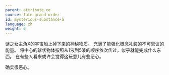 ```yaml
---
parent: attribute.ce
source: fate-grand-order
id: mysterious-substance-a
language: zh
weight: 0
---
```


谜之女主角X的宇宙船上掉下来的神秘物质。
充满了能强化概念礼装的不可思议的能量。
将中心的球状物体按照从1液到5液的顺序依次传过，似乎就能完成什么东西。
在有些人看来或许会觉得这玩意儿有些恶心。

确实很恶心。
